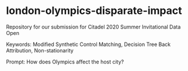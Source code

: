 # london-olympics-disparate-impact
Repository for our submission for Citadel 2020 Summer Invitational Data Open

Keywords: Modified Synthetic Control Matching, Decision Tree Back Attribution, Non-stationarity

Prompt: How does Olympics affect the host city?
